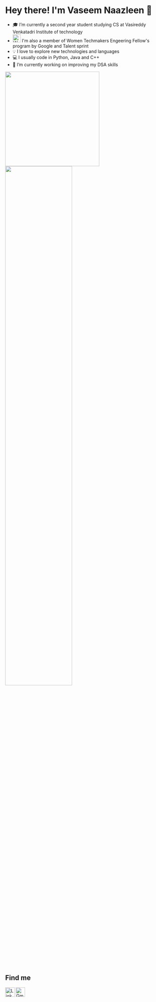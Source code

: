 # Hey there! I'm Vaseem Naazleen  👋 

- 🎓 I’m currently a second year student studying CS at Vasireddy Venkatadri Institute of technology 
- <img src="https://pbs.twimg.com/profile_images/1093585928642162688/oVdX1KD-.jpg" alt="WTM" width="25" height="25"/>  I'm also a member of Women Techmakers Engeering Fellow's program by Google and Talent sprint
- 💡  I love to explore new technologies and languages
- 💻 I usually code in Python, Java and C++
- 🔭 I’m currently working on improving my DSA skills


<!--
**vnaazleen/vnaazleen** is a ✨ _special_ ✨ repository because its `README.md` (this file) appears on your GitHub profile.

Here are some ideas to get you started:

- 🔭 I’m currently working on ...
- 🌱 I’m currently learning ...
- 👯 I’m looking to collaborate on ...
- 🤔 I’m looking for help with ...
- 💬 Ask me about ...
- 📫 How to reach me: ...
- 😄 Pronouns: ...
- ⚡ Fun fact: ...
-->

<p><img src="https://octodex.github.com/images/hula_loop_octodex03.gif" height="300px" width="300px">  <img width="65%" src="https://github-readme-stats.vercel.app/api?username=vnaazleen&show_icons=true" /></p>


## Find me

[<img alt="Gmail" width="30px" src="https://cdn.jsdelivr.net/npm/simple-icons@3.13.0/icons/gmail.svg">](mailto:shaikvaseemnaazleen@gmail.com)
&nbsp; 
[<img align="left" alt="LinkedIn" width="30px" src="https://cdn.jsdelivr.net/npm/simple-icons@v3/icons/linkedin.svg" />](https://www.linkedin.com/in/sanjana-chakravarty/)

</p>
